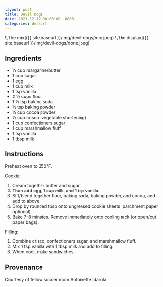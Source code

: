 ```yaml
---
layout: post
title: Devil Dogs
date: 2021-12-12 00:00:00 -0800
categories: dessert
---
```

![The mix]({{ site.baseurl }}/img/devil-dogs/mix.jpeg)
![The display]({{ site.baseurl }}/img/devil-dogs/done.jpeg)

## Ingredients

- ½ cup margarine/butter
- 1 cup sugar
- 1 egg
- 1 cup milk
- 1 tsp vanilla
- 2 ½ cups flour
- 1 ½ tsp baking soda
- ½ tsp baking powder
- ½ cup cocoa powder
- ½ cup crisco (vegetable shortening)
- 1 cup confectioners sugar
- 1 cup marshmallow fluff
- 1 tsp vanilla
- 1 tbsp milk

## Instructions

Preheat oven to 350℉. 

Cookie: 
1. Cream together butter and sugar. 
2. Then add egg, 1 cup milk, and 1 tsp vanilla. 
3. Sift/blend together flour, baking soda, baking powder, and cocoa, and add to above. 
4. Drop by rounded tbsp onto ungreased cookie sheets (parchment paper optional). 
5. Bake 7-8 minutes. Remove immediately onto cooling rack (or open/cut paper bags). 

Filling: 
1. Combine crisco, confectioners sugar, and marshmallow fluff. 
1. Mix 1 tsp vanilla with 1 tbsp milk and add to filling. 
1. When cool, make sandwiches.

## Provenance
Courtesy of fellow soccer mom Antoinette Idarola
